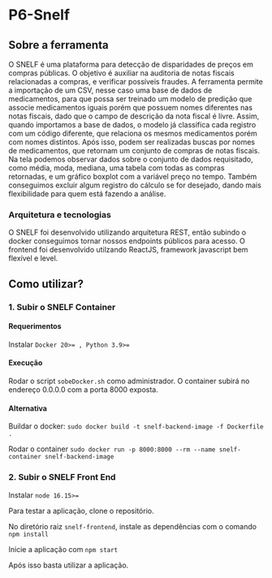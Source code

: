 # P6-Snelf

## Sobre a ferramenta

O SNELF é uma plataforma para detecção de disparidades de preços em compras públicas. O objetivo é auxiliar na auditoria de notas fiscais relacionadas a compras, e verificar possíveis fraudes. A ferramenta permite a importação de um CSV, nesse caso uma base de dados de medicamentos, para que possa ser treinado um modelo de predição que associe medicamentos iguais porém que possuem nomes diferentes nas notas fiscais, dado que o campo de descrição da nota fiscal é livre.
Assim, quando importamos a base de dados, o modelo já classifica cada registro com um código diferente, que relaciona os mesmos medicamentos porém com nomes distintos. Após isso, podem ser realizadas buscas por nomes de medicamentos, que retornam um conjunto de compras de notas fiscais. Na tela podemos observar dados sobre o conjunto de dados requisitado, como média, moda, mediana, uma tabela com todas as compras retornadas, e um gráfico boxplot com a variável preço no tempo. Também conseguimos excluir algum registro do cálculo se for desejado, dando mais flexibilidade para quem está fazendo a análise.

### Arquitetura e tecnologias
O SNELF foi desenvolvido utilizando arquitetura REST, então subindo o docker conseguimos tornar nossos endpoints públicos para acesso. O frontend foi desenvolvido utilzando ReactJS, framework javascript bem flexível e level.

## Como utilizar?

### 1. Subir o SNELF Container

#### Requerimentos
Instalar `Docker 20>= , Python 3.9>=`

#### Execução
Rodar o script `sobeDocker.sh` como administrador.
O container subirá no endereço 0.0.0.0 com a porta 8000 exposta.

#### Alternativa
Buildar o docker:
`sudo docker build -t snelf-backend-image -f Dockerfile .`

Rodar o container
`sudo docker run -p 8000:8000 --rm --name snelf-container snelf-backend-image`


### 2. Subir o SNELF Front End
Instalar `node 16.15>=`

Para testar a aplicação, clone o repositório.

No diretório raiz `snelf-frontend`, instale as dependências com o comando `npm install`

Inicie a aplicação com `npm start`

Após isso basta utilizar a aplicação.
